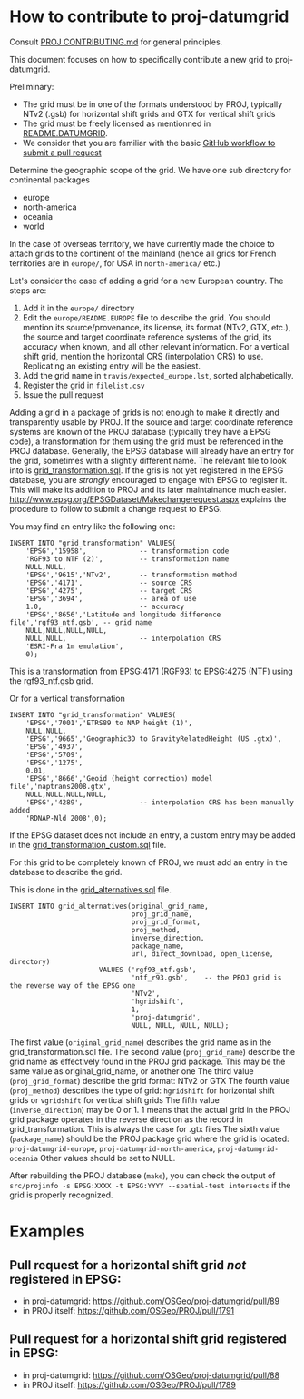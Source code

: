 # How to contribute to proj-datumgrid

Consult [PROJ CONTRIBUTING.md](https://github.com/OSGeo/proj.4/blob/master/CONTRIBUTING.md)
for general principles.

This document focuses on how to specifically contribute a new grid to proj-datumgrid.

Preliminary:
* The grid must be in one of the formats understood by PROJ, typically NTv2 (.gsb) for horizontal shift
grids and GTX for vertical shift grids
* The grid must be freely licensed as mentionned in [README.DATUMGRID](README.DATUMGRID).
* We consider that you are familiar with the basic [GitHub workflow to submit a pull request](https://help.github.com/en/articles/creating-a-pull-request)

Determine the geographic scope of the grid. We have one sub directory for
continental packages
- europe
- north-america
- oceania
- world

In the case of overseas territory, we have currently made the choice to attach grids
to the continent of the mainland (hence all grids for French territories are in `europe/`,
for USA in `north-america/` etc.)

Let's consider the case of adding a grid for a new European country.
The steps are:
1. Add it in the `europe/` directory
2. Edit the `europe/README.EUROPE` file to describe the grid. You should mention its
   source/provenance, its license, its format (NTv2, GTX, etc.), the source and
   target coordinate reference systems of the grid, its accuracy when known,
   and all other relevant information.
   For a vertical shift grid, mention the horizontal CRS (interpolation CRS)
   to use.
   Replicating an existing entry will be the easiest.
3. Add the grid name in `travis/expected_europe.lst`, sorted alphabetically.
4. Register the grid in `filelist.csv`
5. Issue the pull request

Adding a grid in a package of grids is not enough to make it directly and transparently
usable by PROJ. If the source and target coordinate reference systems are known of
the PROJ database (typically they have a EPSG code), a transformation for them using
the grid must be referenced in the PROJ database. Generally, the EPSG database will
already have an entry for the grid, sometimes with a slightly different name.
The relevant file to look into is [grid_transformation.sql](https://github.com/OSGeo/proj.4/blob/master/data/sql/grid_transformation.sql). 
If the gris is not yet registered in the EPSG database, you are *strongly* encouraged to
engage with EPSG to register it. This will make its addition to PROJ and its later maintainance
much easier. http://www.epsg.org/EPSGDataset/Makechangerequest.aspx explains the procedure
to follow to submit a change request to EPSG.

You may find an entry like the following one:
```
INSERT INTO "grid_transformation" VALUES(
    'EPSG','15958',             -- transformation code
    'RGF93 to NTF (2)',         -- transformation name
    NULL,NULL,
    'EPSG','9615','NTv2',       -- transformation method
    'EPSG','4171',              -- source CRS
    'EPSG','4275',              -- target CRS
    'EPSG','3694',              -- area of use
    1.0,                        -- accuracy
    'EPSG','8656','Latitude and longitude difference file','rgf93_ntf.gsb', -- grid name
    NULL,NULL,NULL,NULL,
    NULL,NULL,                  -- interpolation CRS
    'ESRI-Fra 1m emulation',
    0);
```
This is a transformation from EPSG:4171 (RGF93) to EPSG:4275 (NTF) using the rgf93_ntf.gsb grid.

Or for a vertical transformation
```
INSERT INTO "grid_transformation" VALUES(
    'EPSG','7001','ETRS89 to NAP height (1)',
    NULL,NULL,
    'EPSG','9665','Geographic3D to GravityRelatedHeight (US .gtx)',
    'EPSG','4937',
    'EPSG','5709',
    'EPSG','1275',
    0.01,
    'EPSG','8666','Geoid (height correction) model file','naptrans2008.gtx',
    NULL,NULL,NULL,NULL,
    'EPSG','4289',              -- interpolation CRS has been manually added
    'RDNAP-Nld 2008',0);
```

If the EPSG dataset does not include an entry, a custom entry may be added in the [grid_transformation_custom.sql](https://github.com/OSGeo/proj.4/blob/master/data/sql/grid_transformation_custom.sql) file.

For this grid to be completely known of PROJ, we must add an entry in the database to describe the grid.

This is done in the [grid_alternatives.sql](https://github.com/OSGeo/proj.4/blob/master/data/sql/grid_alternatives.sql) file.

```
INSERT INTO grid_alternatives(original_grid_name,
                              proj_grid_name,
                              proj_grid_format,
                              proj_method,
                              inverse_direction,
                              package_name,
                              url, direct_download, open_license, directory)
                      VALUES ('rgf93_ntf.gsb',
                              'ntf_r93.gsb',    -- the PROJ grid is the reverse way of the EPSG one
                              'NTv2',
                              'hgridshift',
                              1,
                              'proj-datumgrid',
                              NULL, NULL, NULL, NULL);
```
The first value (`original_grid_name`) describes the grid name as in the grid_transformation.sql file.
The second value (`proj_grid_name`) describe the grid name as effectively found in the PROJ grid package. This may be the same value as original_grid_name, or another one
The third value (`proj_grid_format`) describe the grid format: NTv2 or GTX
The fourth value (`proj_method`) describes the type of grid: `hgridshift` for horizontal shift grids or `vgridshift` for vertical shift grids
The fifth value (`inverse_direction`) may be 0 or 1. 1 means that the actual grid in the PROJ grid package operates in the reverse direction as the record in grid_transformation. This is always the case for .gtx files
The sixth value (`package_name`) should be the PROJ package grid where the grid is located: `proj-datumgrid-europe`, `proj-datumgrid-north-america`, `proj-datumgrid-oceania`
Other values should be set to NULL.

After rebuilding the PROJ database (`make`), you can check the output of `src/projinfo -s EPSG:XXXX -t EPSG:YYYY --spatial-test intersects` if the grid is properly recognized.

# Examples

## Pull request for a horizontal shift grid *not* registered in EPSG:

- in proj-datumgrid: https://github.com/OSGeo/proj-datumgrid/pull/89
- in PROJ itself: https://github.com/OSGeo/PROJ/pull/1791

## Pull request for a horizontal shift grid registered in EPSG:

- in proj-datumgrid: https://github.com/OSGeo/proj-datumgrid/pull/88
- in PROJ itself: https://github.com/OSGeo/PROJ/pull/1789

